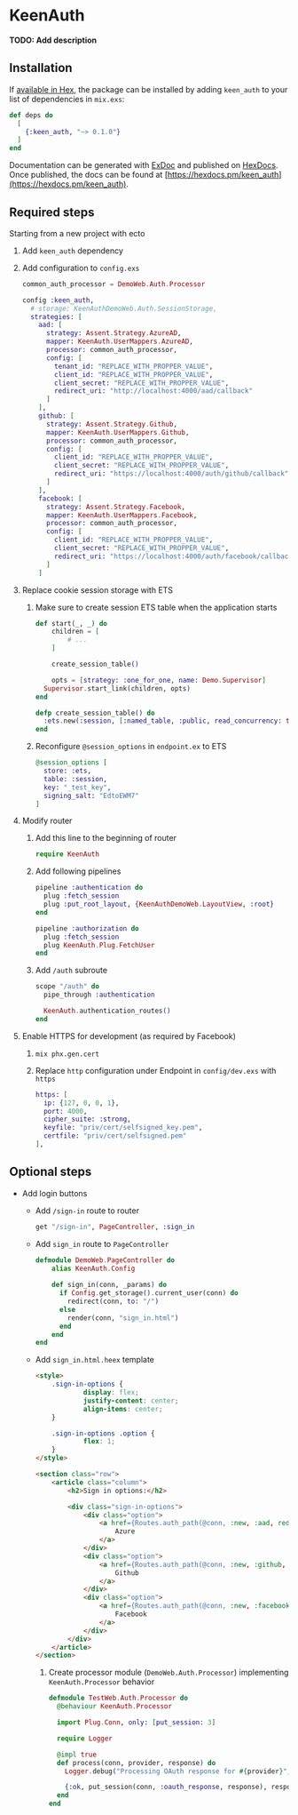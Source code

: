 # KeenAuth

**TODO: Add description**

## Installation

If [available in Hex](https://hex.pm/docs/publish), the package can be installed
by adding `keen_auth` to your list of dependencies in `mix.exs`:

```elixir
def deps do
  [
    {:keen_auth, "~> 0.1.0"}
  ]
end
```

Documentation can be generated with [ExDoc](https://github.com/elixir-lang/ex_doc)
and published on [HexDocs](https://hexdocs.pm). Once published, the docs can
be found at [https://hexdocs.pm/keen_auth](https://hexdocs.pm/keen_auth).

## Required steps

Starting from a new project with ecto

1. Add `keen_auth` dependency
2. Add configuration to `config.exs`
    
    ```elixir
    common_auth_processor = DemoWeb.Auth.Processor
    
    config :keen_auth,
      # storage: KeenAuthDemoWeb.Auth.SessionStorage,
      strategies: [
        aad: [
          strategy: Assent.Strategy.AzureAD,
          mapper: KeenAuth.UserMappers.AzureAD,
          processor: common_auth_processor,
          config: [
            tenant_id: "REPLACE_WITH_PROPPER_VALUE",
            client_id: "REPLACE_WITH_PROPPER_VALUE",
            client_secret: "REPLACE_WITH_PROPPER_VALUE",
            redirect_uri: "http://localhost:4000/aad/callback"
          ]
        ],
        github: [
          strategy: Assent.Strategy.Github,
          mapper: KeenAuth.UserMappers.Github,
          processor: common_auth_processor,
          config: [
            client_id: "REPLACE_WITH_PROPPER_VALUE",
            client_secret: "REPLACE_WITH_PROPPER_VALUE",
            redirect_uri: "https://localhost:4000/auth/github/callback"
          ]
        ],
        facebook: [
          strategy: Assent.Strategy.Facebook,
          mapper: KeenAuth.UserMappers.Facebook,
          processor: common_auth_processor,
          config: [
            client_id: "REPLACE_WITH_PROPPER_VALUE",
            client_secret: "REPLACE_WITH_PROPPER_VALUE",
            redirect_uri: "https://localhost:4000/auth/facebook/callback"
          ]
        ]
    ```
    
3. Replace cookie session storage with ETS
    1. Make sure to create session ETS table when the application starts
        
        ```elixir
        def start(_, _) do
        	children = [
        		# ...
        	]
        
        	create_session_table()
        
        	opts = [strategy: :one_for_one, name: Demo.Supervisor]
          Supervisor.start_link(children, opts)
        end
        
        defp create_session_table() do
          :ets.new(:session, [:named_table, :public, read_concurrency: true])
        end
        ```
        
    2. Reconfigure `@session_options` in `endpoint.ex` to ETS
        
        ```elixir
        @session_options [
          store: :ets,
          table: :session,
          key: "_test_key",
          signing_salt: "EdtoEWM7"
        ]
        ```
        
4. Modify router
    1. Add this line to the beginning of router
        
        ```elixir
        require KeenAuth
        ```
        
    2. Add following pipelines
        
        ```elixir
        pipeline :authentication do
          plug :fetch_session
          plug :put_root_layout, {KeenAuthDemoWeb.LayoutView, :root}
        end
        
        pipeline :authorization do
          plug :fetch_session
          plug KeenAuth.Plug.FetchUser
        end
        ```
        
    3. Add `/auth` subroute
        
        ```elixir
        scope "/auth" do
          pipe_through :authentication
        
          KeenAuth.authentication_routes()
        end
        ```
        
5. Enable HTTPS for development (as required by Facebook)
    1. `mix phx.gen.cert`
    2. Replace `http` configuration under Endpoint in `config/dev.exs` with `https`
        
        ```elixir
        https: [
          ip: {127, 0, 0, 1},
          port: 4000,
          cipher_suite: :strong,
          keyfile: "priv/cert/selfsigned_key.pem",
          certfile: "priv/cert/selfsigned.pem"
        ],
        ```
        

## Optional steps

- Add login buttons
    - Add `/sign-in` route to router
        
        ```elixir
        get "/sign-in", PageController, :sign_in
        ```
        
    - Add `sign_in` route to `PageController`
        
        ```elixir
        defmodule DemoWeb.PageController do
        	alias KeenAuth.Config
        	
        	def sign_in(conn, _params) do
        	  if Config.get_storage().current_user(conn) do
        	    redirect(conn, to: "/")
        	  else
        	    render(conn, "sign_in.html")
        	  end
        	end
        end
        ```
        
    - Add `sign_in.html.heex` template
        
        ```html
        <style>
        	.sign-in-options {
        			display: flex;
        			justify-content: center;
        			align-items: center;
        	}
        
        	.sign-in-options .option {
        			flex: 1;
        	}
        </style>
        
        <section class="row">
        	<article class="column">
        		<h2>Sign in options:</h2>
        
        		<div class="sign-in-options">
        			<div class="option">
        				<a href={Routes.auth_path(@conn, :new, :aad, redirect_to: "/")}>
        					Azure
        				</a>
        			</div>
        			<div class="option">
        				<a href={Routes.auth_path(@conn, :new, :github, redirect_to: "/")}>
        					Github
        				</a>
        			</div>
        			<div class="option">
        				<a href={Routes.auth_path(@conn, :new, :facebook, redirect_to: "/")}>
        					Facebook
        				</a>
        			</div>
        		</div>
        	</article>
        </section>
        ```
        
        1. Create processor module (`DemoWeb.Auth.Processor`) implementing `KeenAuth.Processor` behavior
            
            ```elixir
            defmodule TestWeb.Auth.Processor do
              @behaviour KeenAuth.Processor
            
              import Plug.Conn, only: [put_session: 3]
            
              require Logger
            
              @impl true
              def process(conn, provider, response) do
                Logger.debug("Processing OAuth response for #{provider}", response: inspect(response))
            
                {:ok, put_session(conn, :oauth_response, response), response}
              end
            end
            ```